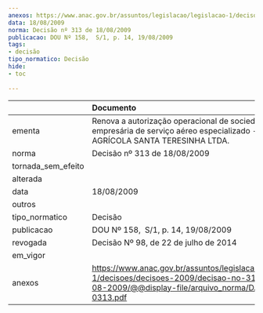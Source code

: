 ```yaml
---
anexos: https://www.anac.gov.br/assuntos/legislacao/legislacao-1/decisoes/decisoes-2009/decisao-no-313-de-18-08-2009/@@display-file/arquivo_norma/DA2009-0313.pdf
data: 18/08/2009
norma: Decisão nº 313 de 18/08/2009
publicacao: DOU Nº 158,  S/1, p. 14, 19/08/2009
tags:
- decisão
tipo_normatico: Decisão
hide: 
- toc 
 
---
```


|                    | Documento                                                                                                                                                 |
|:-------------------|:----------------------------------------------------------------------------------------------------------------------------------------------------------|
| ementa             | Renova a autorização operacional de sociedade empresária de serviço aéreo especializado - AVIAÇÃO AGRÍCOLA SANTA TERESINHA LTDA.                          |
| norma              | Decisão nº 313 de 18/08/2009                                                                                                                              |
| tornada_sem_efeito |                                                                                                                                                           |
| alterada           |                                                                                                                                                           |
| data               | 18/08/2009                                                                                                                                                |
| outros             |                                                                                                                                                           |
| tipo_normatico     | Decisão                                                                                                                                                   |
| publicacao         | DOU Nº 158,  S/1, p. 14, 19/08/2009                                                                                                                       |
| revogada           | Decisão Nº 98, de 22 de julho de 2014                                                                                                                     |
| em_vigor           |                                                                                                                                                           |
| anexos             | https://www.anac.gov.br/assuntos/legislacao/legislacao-1/decisoes/decisoes-2009/decisao-no-313-de-18-08-2009/@@display-file/arquivo_norma/DA2009-0313.pdf |